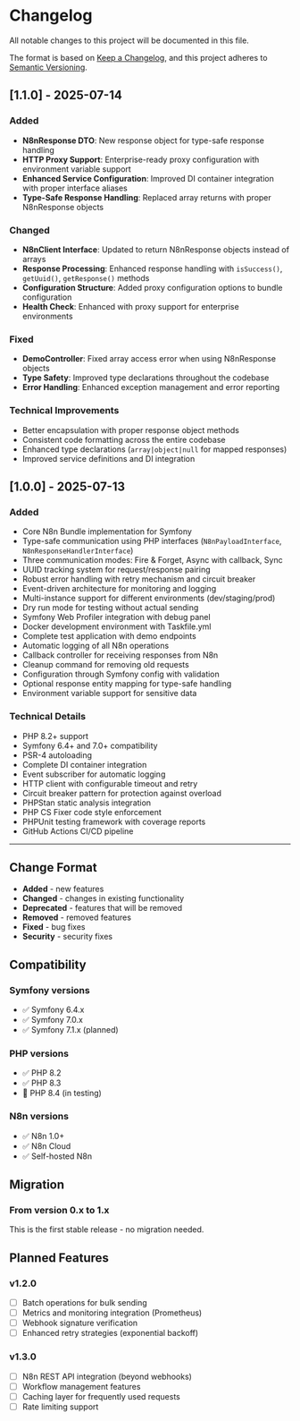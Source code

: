 # Changelog

All notable changes to this project will be documented in this file.

The format is based on [Keep a Changelog](https://keepachangelog.com/en/1.0.0/),
and this project adheres to [Semantic Versioning](https://semver.org/spec/v2.0.0.html).

## [1.1.0] - 2025-07-14

### Added
- **N8nResponse DTO**: New response object for type-safe response handling
- **HTTP Proxy Support**: Enterprise-ready proxy configuration with environment variable support
- **Enhanced Service Configuration**: Improved DI container integration with proper interface aliases
- **Type-Safe Response Handling**: Replaced array returns with proper N8nResponse objects

### Changed
- **N8nClient Interface**: Updated to return N8nResponse objects instead of arrays
- **Response Processing**: Enhanced response handling with `isSuccess()`, `getUuid()`, `getResponse()` methods
- **Configuration Structure**: Added proxy configuration options to bundle configuration
- **Health Check**: Enhanced with proxy support for enterprise environments

### Fixed
- **DemoController**: Fixed array access error when using N8nResponse objects
- **Type Safety**: Improved type declarations throughout the codebase
- **Error Handling**: Enhanced exception management and error reporting

### Technical Improvements
- Better encapsulation with proper response object methods
- Consistent code formatting across the entire codebase
- Enhanced type declarations (`array|object|null` for mapped responses)
- Improved service definitions and DI integration

## [1.0.0] - 2025-07-13

### Added
- Core N8n Bundle implementation for Symfony
- Type-safe communication using PHP interfaces (`N8nPayloadInterface`, `N8nResponseHandlerInterface`)
- Three communication modes: Fire & Forget, Async with callback, Sync
- UUID tracking system for request/response pairing
- Robust error handling with retry mechanism and circuit breaker
- Event-driven architecture for monitoring and logging
- Multi-instance support for different environments (dev/staging/prod)
- Dry run mode for testing without actual sending
- Symfony Web Profiler integration with debug panel
- Docker development environment with Taskfile.yml
- Complete test application with demo endpoints
- Automatic logging of all N8n operations
- Callback controller for receiving responses from N8n
- Cleanup command for removing old requests
- Configuration through Symfony config with validation
- Optional response entity mapping for type-safe handling
- Environment variable support for sensitive data

### Technical Details
- PHP 8.2+ support
- Symfony 6.4+ and 7.0+ compatibility
- PSR-4 autoloading
- Complete DI container integration
- Event subscriber for automatic logging
- HTTP client with configurable timeout and retry
- Circuit breaker pattern for protection against overload
- PHPStan static analysis integration
- PHP CS Fixer code style enforcement
- PHPUnit testing framework with coverage reports
- GitHub Actions CI/CD pipeline

---

## Change Format

- **Added** - new features
- **Changed** - changes in existing functionality
- **Deprecated** - features that will be removed
- **Removed** - removed features
- **Fixed** - bug fixes
- **Security** - security fixes

## Compatibility

### Symfony versions
- ✅ Symfony 6.4.x
- ✅ Symfony 7.0.x
- ✅ Symfony 7.1.x (planned)

### PHP versions
- ✅ PHP 8.2
- ✅ PHP 8.3
- 🔄 PHP 8.4 (in testing)

### N8n versions
- ✅ N8n 1.0+
- ✅ N8n Cloud
- ✅ Self-hosted N8n

## Migration

### From version 0.x to 1.x
This is the first stable release - no migration needed.

## Planned Features

### v1.2.0
- [ ] Batch operations for bulk sending
- [ ] Metrics and monitoring integration (Prometheus)
- [ ] Webhook signature verification
- [ ] Enhanced retry strategies (exponential backoff)

### v1.3.0
- [ ] N8n REST API integration (beyond webhooks)
- [ ] Workflow management features
- [ ] Caching layer for frequently used requests
- [ ] Rate limiting support
